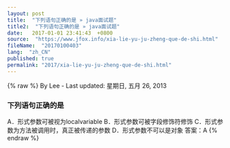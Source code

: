 ```yaml
---
layout: post
title:  "下列语句正确的是 » java面试题"
title2:  "下列语句正确的是 » java面试题"
date:   2017-01-01 23:41:43  +0800
source:  "https://www.jfox.info/xia-lie-yu-ju-zheng-que-de-shi.html"
fileName:  "20170100403"
lang:  "zh_CN"
published: true
permalink: "2017/xia-lie-yu-ju-zheng-que-de-shi.html"
---
```

{% raw %}
By Lee - Last updated: 星期日, 五月 26, 2013

### 下列语句正确的是

A．形式参数可被视为localvariable
B．形式参数可被字段修饰符修饰
C．形式参数为方法被调用时，真正被传递的参数
D．形式参数不可以是对象
答案：A
{% endraw %}
